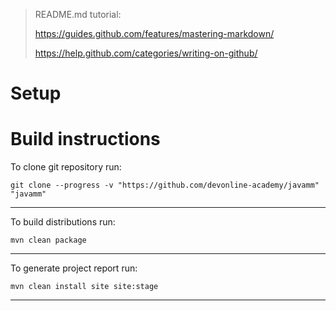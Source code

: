 > README.md tutorial:
>
> https://guides.github.com/features/mastering-markdown/
>
> https://help.github.com/categories/writing-on-github/

# Setup

# Build instructions

To clone git repository run:

~~~~
git clone --progress -v "https://github.com/devonline-academy/javamm" "javamm"
~~~~
-----------------------

To build distributions run:

~~~~
mvn clean package
~~~~
-----------------------

To generate project report run:

~~~~
mvn clean install site site:stage
~~~~
-----------------------